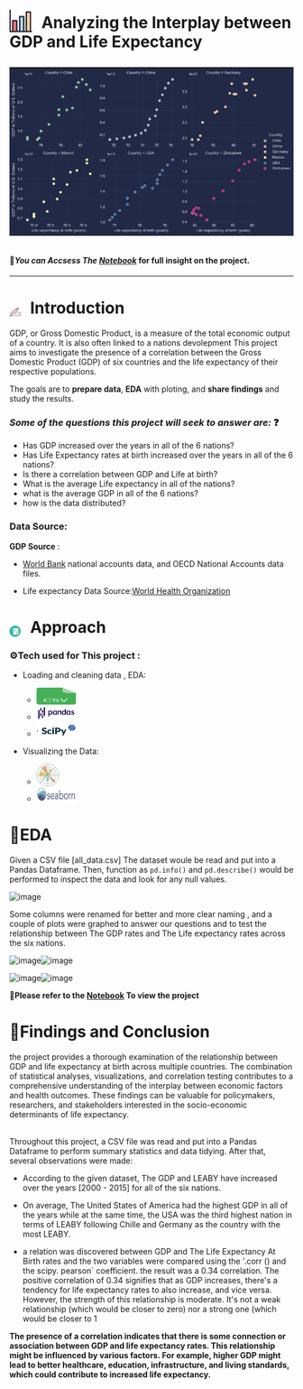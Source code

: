 <h1>
  <p style="display: inline;">
  <img src="icons/chart.svg" alt="Bar Chart Icon" width="40" height="40" style="vertical-align: text-bottom; margin-right: 10px;" />
    Analyzing the Interplay between GDP and Life Expectancy </p>
  <p align="center">
  <img src="icons/visual.png" alt="mulitble scatter plots">
     </p>
  </p>
</h1>

#### 🔴*You can Accsess The [Notebook](life_expectancy_gdp.ipynb)*   for full insight on the project.
---
<h1>
  <img src="icons/pen.svg" alt="pen Icon" width="20" height="20" style="vertical-align: text-bottom; margin-right: 10px;" />
  Introduction
</h1>
GDP, or Gross Domestic Product, is a measure of the total economic output of a country. It is also often linked to a nations devolepment
This project aims to investigate the presence of a correlation between the Gross Domestic Product (GDP) of six countries and the life expectancy of their respective populations.

The goals are to **prepare data**, **EDA** with ploting, and **share findings** and study the results.

### *Some of the questions this project will seek to answer are:* ❓

- Has GDP increased over the years in all of the 6 nations?
- Has Life Expectancy rates at birth increased over the years in all of the 6 nations?
- Is there a correlation between GDP and Life at birth?
- What is the average Life expectancy in all of the nations?
- what is the average GDP in all of the 6 nations?
- how is the data distributed?


### Data Source:
**GDP Source** :
- [World Bank](https://data.worldbank.org/indicator/NY.GDP.MKTP.CD) national accounts data, and OECD National Accounts data files.

- Life expectancy Data Source:[World Health Organization](http://apps.who.int/gho/data/node.main.688)

 <h1>
  <img src="icons/analysis.svg" alt="approach Icon" width="20" height="20" style="vertical-align: text-bottom; margin-right: 10px;" />
  Approach
</h1>


<h3>
  ⚙️Tech used for This project :
</h3>

- Loading and cleaning data , EDA:
    - <img src='icons/csv.svg' alt='CSV library svg ' width=70 height=30 style="vertical-align: text-bottom; margin-right: 6px;" />
    -  <img src='icons/Pandas_logo.svg.png' alt='pandas svg ' width=70 height=30 style="vertical-align: text-bottom; margin-right: 9px;" />
    - `<img src='icons/scipy_logo.png' alt='pandas svg ' width=70 height=30 style="vertical-align: text-bottom; margin-right: 9px;" />

- Visualizing the Data:
    - <img src='icons/Matplotlib_icon.svg' alt='Matplotlib icon svg ' width=40 height=40 style="vertical-align: text-bottom; margin-right: 9px;" />
    - <img src='icons/seaborn_logo.svg' alt='Seaborn icon svg ' width=70 height=30 style="vertical-align: text-bottom; margin-right: 9px;" />

# 🔬EDA 
Given a CSV file [all_data.csv] The dataset woule be read and put into a Pandas Dataframe. Then, function as `pd.info()` and `pd.describe()` would be performed to inspect the data and look for any null values. 

![image](https://github.com/hsalnasi/Life-Expectancy-and-GDP-Analysis/assets/89119185/b4122cc6-331a-45cc-a8c6-829e35ca3251)

Some columns were renamed for better and more clear naming , and a couple of plots were graphed to answer our questions and to test the relationship between The GDP rates and The Life expectancy rates across the six nations.

![image](https://github.com/hsalnasi/Life-Expectancy-and-GDP-Analysis/assets/89119185/777fcc76-9f73-49eb-a57c-c36646e3e11a)![image](https://github.com/hsalnasi/Life-Expectancy-and-GDP-Analysis/assets/89119185/6d91dcea-0857-4a0a-9b8b-b57909951e7b)

![image](https://github.com/hsalnasi/Life-Expectancy-and-GDP-Analysis/assets/89119185/e5aef60f-baab-4951-bf67-a081b7bc6e0b)![image](https://github.com/hsalnasi/Life-Expectancy-and-GDP-Analysis/assets/89119185/e2964327-21b8-4eaa-a908-dab2ec3a38ca)

**🫡Please refer to the [Notebook](life_expectancy_gdp.ipynb) To view the project**
# 🔗Findings and Conclusion
the project provides a thorough examination of the relationship between GDP and life expectancy at birth across multiple countries. The combination of statistical analyses, visualizations, and correlation testing contributes to a comprehensive understanding of the interplay between economic factors and health outcomes. These findings can be valuable for policymakers, researchers, and stakeholders interested in the socio-economic determinants of life expectancy.
<br></br>

Throughout this project, a CSV file was read and put into a Pandas Dataframe to perform summary statistics and data tidying. After that, several observations were made: 

- According to the given dataset, The GDP and LEABY have increased over the years [2000 - 2015] for all of the six nations. 
- On average, The United States of America had the highest GDP in all of the years while at the same time, the USA was the third highest nation in terms of LEABY following Chille and Germany as the country with the most LEABY.

- a relation was discovered between GDP and The Life Expectancy At Birth rates and the two variables were compared using the '.corr () and the scipy. pearson` coefficient. the result was a 0.34 correlation. 
The positive correlation of 0.34 signifies that as GDP increases, there's a tendency for life expectancy rates to also increase, and vice versa. However, the strength of this relationship is moderate. It's not a weak relationship (which would be closer to zero) nor a strong one (which would be closer to 1

**The presence of a correlation indicates that there is some connection or association between GDP and life expectancy rates. This relationship might be influenced by various factors. For example, higher GDP might lead to better healthcare, education, infrastructure, and living standards, which could contribute to increased life expectancy.**















